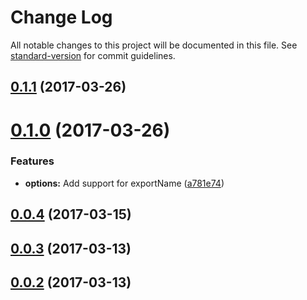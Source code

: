 # Change Log

All notable changes to this project will be documented in this file. See [standard-version](https://github.com/conventional-changelog/standard-version) for commit guidelines.

<a name="0.1.1"></a>
## [0.1.1](https://github.com/birhoff/remark-bemjson/compare/v0.1.0...v0.1.1) (2017-03-26)



<a name="0.1.0"></a>
# [0.1.0](https://github.com/birhoff/remark-bemjson/compare/v0.0.4...v0.1.0) (2017-03-26)


### Features

* **options:** Add support for exportName ([a781e74](https://github.com/birhoff/remark-bemjson/commit/a781e74))



<a name="0.0.4"></a>
## [0.0.4](https://github.com/birhoff/remark-bemjson/compare/v0.0.3...v0.0.4) (2017-03-15)



<a name="0.0.3"></a>
## [0.0.3](https://github.com/birhoff/remark-bemjson/compare/v0.0.2...v0.0.3) (2017-03-13)



<a name="0.0.2"></a>
## [0.0.2](https://github.com/birhoff/remark-bemjson/compare/v0.0.1...v0.0.2) (2017-03-13)
